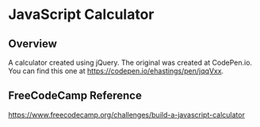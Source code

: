 # JavaScript Calculator

## Overview

A calculator created using jQuery. The original was created at CodePen.io. You can find this one at https://codepen.io/ehastings/pen/jqqVxx.

## FreeCodeCamp Reference

https://www.freecodecamp.org/challenges/build-a-javascript-calculator

